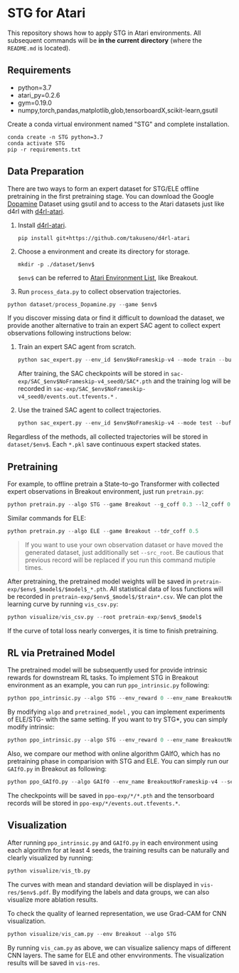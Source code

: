 # STG for Atari

This repository shows how to apply STG in Atari environments. All subsequent commands will be **in the current directory** (where the `README.md` is located).

## Requirements

- python=3.7
- atari_py=0.2.6
- gym=0.19.0
- numpy,torch,pandas,matplotlib,glob,tensorboardX,scikit-learn,gsutil

Create a conda virtual environment named "STG" and complete installation.

```
conda create -n STG python=3.7
conda activate STG
pip -r requirements.txt
```

## Data Preparation

There are two ways to form an expert dataset for STG/ELE offline pretraining in the first pretraining stage. You can download the Google [Dopamine](https://github.com/google/dopamine) Dataset using gsutil and to access to the Atari datasets just like d4rl with  [d4rl-atari](https://github.com/takuseno/d4rl-atari). 

1. Install [d4rl-atari](https://github.com/takuseno/d4rl-atari).

   ```
   pip install git+https://github.com/takuseno/d4rl-atari
   ```

2. Choose a environment and create its directory for storage.

   ```
   mkdir -p ./dataset/$env$
   ```

   `$env$` can be referred to [Atari Environment List](https://www.gymlibrary.dev/environments/atari/complete_list/), like Breakout.

3.  Run `process_data.py` to collect observation trajectories.

   ```python
   python dataset/process_Dopamine.py --game $env$
   ```

If you discover missing data or find it difficult to download the dataset, we provide another alternative to train an expert SAC agent to collect expert observations following instructions below: 

1. Train an expert SAC agent from scratch.

   ```python
   python sac_expert.py --env_id $env$NoFrameskip-v4 --mode train --buffer_size 1000000 --seed 0
   ```

   After training, the SAC checkpoints will be stored in  `sac-exp/SAC_$env$NoFrameskip-v4_seed0/SAC*.pth` and the training log will be recorded in `sac-exp/SAC_$env$NoFrameskip-v4_seed0/events.out.tfevents.*` .

2. Use the trained SAC agent to collect trajectories.

   ```python
   python sac_expert.py --env_id $env$NoFrameskip-v4 --mode test --buffer_size 100000 --test_checkpoints sac-exp/SAC_$env$NoFrameskip-v4_seed0/SAC*.pth
   ```

Regardless of the methods, all collected trajectories will be stored in `dataset/$env$`. Each `*.pkl`  save continuous expert stacked states.

## Pretraining

For example, to offline pretrain a State-to-go Transformer with collected expert observations in Breakout environment,  just run `pretrain.py`:

```python
python pretrain.py --algo STG --game Breakout --g_coff 0.3 --l2_coff 0.5 --tdr_coff 0.1
```

Similar commands for ELE:

```python
python pretrain.py --algo ELE --game Breakout --tdr_coff 0.5 
```

> If you want to use your own observation dataset or have moved the generated dataset, just additionally set `--src_root`. Be cautious that previous record will be replaced if you run this command mutiple times.

After pretraining, the pretrained model weights will be saved in `pretrain-exp/$env$_$model$/$model$_*.pth`. All statistical data of loss functions will be recorded in `pretrain-exp/$env$_$model$/$train*.csv`. We can plot the learning curve by running `vis_csv.py`:

```python
python visualize/vis_csv.py --root pretrain-exp/$env$_$model$
```

If the curve of total loss nearly converges, it is time to finish pretraining.

## RL via Pretrained Model

The pretrained model will be subsequently used for provide intrinsic rewards for downstream RL tasks. To implement STG in Breakout environment as an example, you can run `ppo_intrinsic.py` following:

```python
python ppo_intrinsic.py --algo STG --env_reward 0 --env_name BreakoutNoFrameskip-v4 --seed 0 --pretrained_model pretrain-exp/Breakout_STG/Breakout_*.pth --total_timesteps 20000000 --intrinsic ds --ds_coef -0.6 --gae_lambda 0.1
```

By modifying `algo` and `pretrained_model` , you can implement experiments of ELE/STG- with the same setting. If you want to try STG*, you can simply modify intrinsic:
```python
python ppo_intrinsic.py --algo STG --env_reward 0 --env_name BreakoutNoFrameskip-v4 --seed 0 --pretrained_model pretrain-exp/Breakout_STG/Breakout_*.pth --total_timesteps 20000000 --intrinsic dsps --ds_coef -0.6 --ps_coef 0.01 --gae_lambda 0.1
```

Also, we compare our method with online algorithm GAIfO, which has no pretraining phase in comparision with STG and ELE. You can simply run our `GAIfO.py` in Breakout as following:

```python
python ppo_GAIfO.py --algo GAIfO --env_name BreakoutNoFrameskip-v4 --seed 0 --total_timesteps 20000000 --intrinsic_coef 2.0
```

The checkpoints will be saved in `ppo-exp/*/*.pth` and the tensorboard records will be stored in `ppo-exp/*/events.out.tfevents.*`. 

## Visualization

After running `ppo_intrinsic.py` and `GAIfO.py` in each environment using each algorithm for at least 4 seeds, the training results can be naturally and clearly visualized by running: 

```python
python visualize/vis_tb.py
```

The curves with mean and standard deviation will be displayed in `vis-res/$env$.pdf`. By modifying the labels and data groups, we can also visualize more ablation results.

To check the quality of learned representation,  we use Grad-CAM for CNN visualization. 

```python
python visualize/vis_cam.py --env Breakout --algo STG
```

By running `vis_cam.py` as above, we can visualize saliency maps of different CNN layers. The same for ELE and other envvironments. The visualization results will be saved in `vis-res`.
